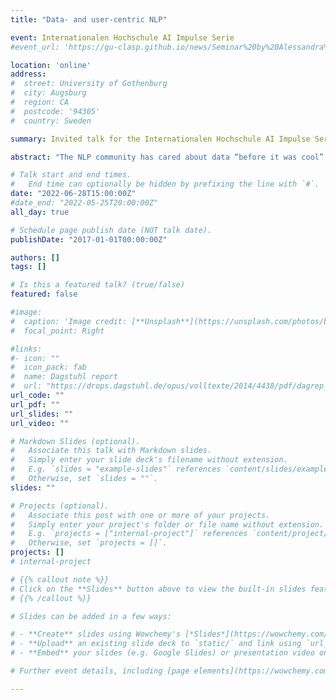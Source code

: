 ```yaml
---
title: "Data- and user-centric NLP"

event: Internationalen Hochschule AI Impulse Serie
#event_url: 'https://gu-clasp.github.io/news/Seminar%20by%20Alessandra%20Zarcone/'

location: 'online'
address:
#  street: University of Gothenburg
#  city: Augsburg
#  region: CA
#  postcode: '94305'
#  country: Sweden

summary: Invited talk for the Internationalen Hochschule AI Impulse Serie

abstract: "The NLP community has cared about data “before it was cool”. On the other hand, as the community of ML/AI practitioners grows there is a growing interest in bigger, faster models which learn from huge amounts of data. But is it really true that “there is no data like more data?” I will make the point for a more data-oriented approach to NLP and for developing strategies to adapt our models to use-case specific scenarios. "

# Talk start and end times.
#   End time can optionally be hidden by prefixing the line with `#`.
date: "2022-06-28T15:00:00Z"
#date_end: "2022-05-25T20:00:00Z"
all_day: true

# Schedule page publish date (NOT talk date).
publishDate: "2017-01-01T00:00:00Z"

authors: []
tags: []

# Is this a featured talk? (true/false)
featured: false

#image:
#  caption: 'Image credit: [**Unsplash**](https://unsplash.com/photos/bzdhc5b3Bxs)'
#  focal_point: Right

#links:
#- icon: ""
#  icon_pack: fab
#  name: Dagstuhl report
#  url: "https://drops.dagstuhl.de/opus/volltexte/2014/4438/pdf/dagrep_v003_i011_p079_s13462.pdf"
url_code: ""
url_pdf: ""
url_slides: ""
url_video: ""

# Markdown Slides (optional).
#   Associate this talk with Markdown slides.
#   Simply enter your slide deck's filename without extension.
#   E.g. `slides = "example-slides"` references `content/slides/example-slides.md`.
#   Otherwise, set `slides = ""`.
slides: ""

# Projects (optional).
#   Associate this post with one or more of your projects.
#   Simply enter your project's folder or file name without extension.
#   E.g. `projects = ["internal-project"]` references `content/project/deep-learning/index.md`.
#   Otherwise, set `projects = []`.
projects: []
# internal-project

# {{% callout note %}}
# Click on the **Slides** button above to view the built-in slides feature.
# {{% /callout %}}

# Slides can be added in a few ways:

# - **Create** slides using Wowchemy's [*Slides*](https://wowchemy.com/docs/managing-content/#create-slides) feature and link using `slides` parameter in the front matter of the talk file
# - **Upload** an existing slide deck to `static/` and link using `url_slides` parameter in the front matter of the talk file
# - **Embed** your slides (e.g. Google Slides) or presentation video on this page using [shortcodes](https://wowchemy.com/docs/writing-markdown-latex/).

# Further event details, including [page elements](https://wowchemy.com/docs/writing-markdown-latex/) such as image galleries, can be added to the body of this page.

---
```

